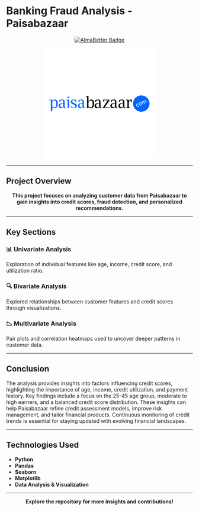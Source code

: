 <p align="center">
  <h1>Banking Fraud Analysis - Paisabazaar</h1>
</p>

<p align="center">
  <a href="https://www.almabetter.com/courses/full-stack-data-science">
    <img src="https://img.shields.io/badge/Verified-AlmaBetter-blue" alt="AlmaBetter Badge"/>
  </a>
</p>

<p align="center">
  <img src="https://github.com/Sandip2512/Banking-Fraud-Analysis-Paisabazzar/blob/main/paisabazaar.png" alt="Paisabazaar.com" width="300"/>
</p>

---

## Project Overview

<p align="center">
  <strong>This project focuses on analyzing customer data from Paisabazaar to gain insights into credit scores, fraud detection, and personalized recommendations.  </strong>
</p>

---

## **Key Sections**

### 📊 **Univariate Analysis**
Exploration of individual features like age, income, credit score, and utilization ratio.

### 🔍 **Bivariate Analysis**
Explored relationships between customer features and credit scores through visualizations.

### 📉 **Multivariate Analysis**
Pair plots and correlation heatmaps used to uncover deeper patterns in customer data.

---

## **Conclusion**

The analysis provides insights into factors influencing credit scores, highlighting the importance of age, income, credit utilization, and payment history. Key findings include a focus on the 25-45 age group, moderate to high earners, and a balanced credit score distribution. These insights can help Paisabazaar refine credit assessment models, improve risk management, and tailor financial products. Continuous monitoring of credit trends is essential for staying updated with evolving financial landscapes.

---

## **Technologies Used**
- **Python**
- **Pandas**
- **Seaborn**
- **Matplotlib**
- **Data Analysis & Visualization**

---

<p align="center">
  <strong>Explore the repository for more insights and contributions!</strong>
</p>
